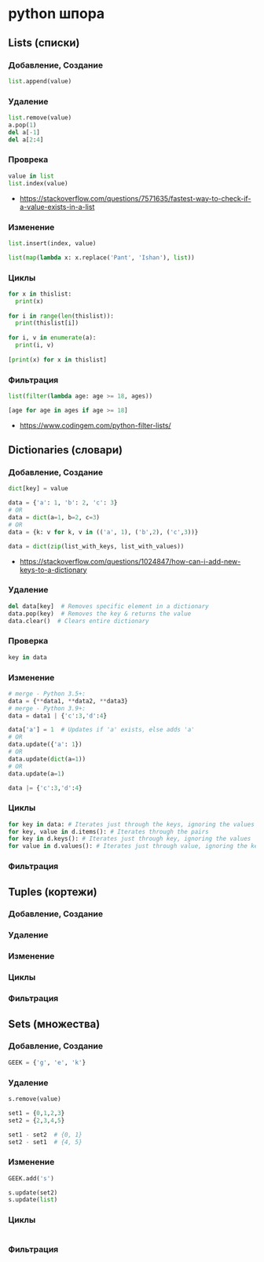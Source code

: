 # python шпора

## Lists (списки)

### Добавление, Создание

```python
list.append(value)
```

### Удаление

```python
list.remove(value)
a.pop(1)
del a[-1]
del a[2:4]
```

### Проврека

```python
value in list
list.index(value)
```

- https://stackoverflow.com/questions/7571635/fastest-way-to-check-if-a-value-exists-in-a-list

### Изменение

```python
list.insert(index, value)

list(map(lambda x: x.replace('Pant', 'Ishan'), list))
```

### Циклы

```python
for x in thislist:
  print(x)
 
for i in range(len(thislist)):
  print(thislist[i])
  
for i, v in enumerate(a):
  print(i, v)
  
[print(x) for x in thislist]
```

### Фильтрация

```python
list(filter(lambda age: age >= 18, ages))

[age for age in ages if age >= 18]
```

- https://www.codingem.com/python-filter-lists/

## Dictionaries (словари)

### Добавление, Создание

```python
dict[key] = value

data = {'a': 1, 'b': 2, 'c': 3}
# OR
data = dict(a=1, b=2, c=3)
# OR
data = {k: v for k, v in (('a', 1), ('b',2), ('c',3))}

data = dict(zip(list_with_keys, list_with_values))
```

- https://stackoverflow.com/questions/1024847/how-can-i-add-new-keys-to-a-dictionary

### Удаление

```python
del data[key]  # Removes specific element in a dictionary
data.pop(key)  # Removes the key & returns the value
data.clear()  # Clears entire dictionary
```

### Проверка

```python
key in data
```

### Изменение

```python
# merge - Python 3.5+:
data = {**data1, **data2, **data3}
# merge - Python 3.9+:
data = data1 | {'c':3,'d':4}

data['a'] = 1  # Updates if 'a' exists, else adds 'a'
# OR
data.update({'a': 1})
# OR
data.update(dict(a=1))
# OR
data.update(a=1)

data |= {'c':3,'d':4}
```

### Циклы

```python
for key in data: # Iterates just through the keys, ignoring the values
for key, value in d.items(): # Iterates through the pairs
for key in d.keys(): # Iterates just through key, ignoring the values
for value in d.values(): # Iterates just through value, ignoring the keys
```

### Фильтрация

## Tuples (кортежи)

### Добавление, Создание
### Удаление
### Изменение
### Циклы
### Фильтрация

## Sets (множества)

### Добавление, Создание

```python
GEEK = {'g', 'e', 'k'}
```

### Удаление

```python
s.remove(value)

set1 = {0,1,2,3}
set2 = {2,3,4,5}

set1 - set2  # {0, 1}
set2 - set1  # {4, 5}
```

### Изменение

```python
GEEK.add('s')

s.update(set2)
s.update(list)
```

### Циклы

```python

```

### Фильтрация

```python

```
